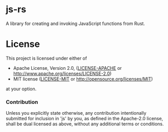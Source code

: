 # js-rs

A library for creating and invoking JavaScript functions from Rust.

# License

This project is licensed under either of

 * Apache License, Version 2.0, ([LICENSE-APACHE](LICENSE-APACHE) or
   http://www.apache.org/licenses/LICENSE-2.0)
 * MIT license ([LICENSE-MIT](LICENSE-MIT) or
   http://opensource.org/licenses/MIT)

at your option.

### Contribution

Unless you explicitly state otherwise, any contribution intentionally submitted
for inclusion in 'js' by you, as defined in the Apache-2.0 license, shall be
dual licensed as above, without any additional terms or conditions.
